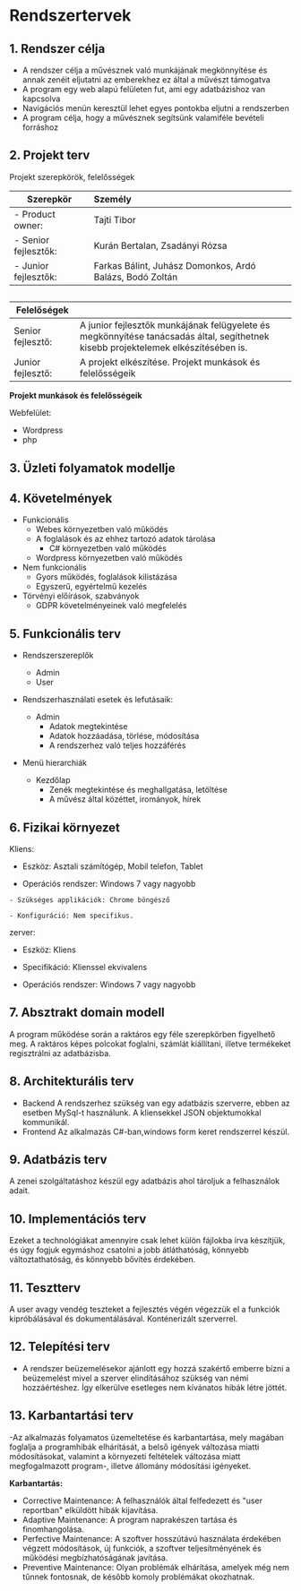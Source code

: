 # Rendszertervek

## 1. Rendszer célja

- A rendszer célja a művésznek való  munkájának  megkönnyítése és annak zenéit eljutatni az emberekhez ez által a művészt támogatva
- A program egy web alapú felületen fut, ami egy adatbázishoz van kapcsolva
- Navigációs menün keresztül lehet egyes pontokba eljutni a rendszerben
- A program célja, hogy a művésznek segítsünk valamiféle bevételi forráshoz

## 2. Projekt terv
Projekt szerepkörök, felelősségek

| Szerepkör | Személy|
|---|:-|
| -   Product owner:  | Tajti Tibor |
| - Senior fejlesztők: | Kurán Bertalan, Zsadányi Rózsa |
|    - Junior fejlesztők: | Farkas Bálint, Juhász Domonkos, Ardó Balázs, Bodó Zoltán |
##
|  Felelőségek  |  |
|---|:-|
| Senior fejlesztő: | A junior fejlesztők munkájának felügyelete és megkönnyítése tanácsadás által, segíthetnek kisebb projektelemek elkészítésében is. |
| Junior fejlesztő: | A projekt elkészítése. Projekt munkások és felelősségeik |

**Projekt munkások és felelősségeik**

   Webfelület:
-   Wordpress
-   php
## 3. Üzleti folyamatok modellje

## 4. Követelmények

- Funkcionális
	- Webes környezetben való működés
	- A foglalások és az ehhez tartozó adatok tárolása
        - C# környezetben való működés
	- Wordpress környezetben való működés
 - Nem funkcionális
	- Gyors működés, foglalások kilistázása
	- Egyszerű, egyértelmű kezelés
 - Törvényi előírások, szabványok
	- GDPR követelményeinek való megfelelés

## 5. Funkcionális terv

- Rendszerszereplők
  - Admin
  - User
  
- Rendszerhasználati esetek és lefutásaik:
  - Admin
    * Adatok megtekintése
    * Adatok hozzáadása, törlése, módosítása
    * A rendszerhez való teljes hozzáférés

- Menü hierarchiák
  - Kezdőlap
    * Zenék megtekintése és meghallgatása, letöltése
    * A művész által közéttet, irományok, hírek

## 6. Fizikai környezet

Kliens:
   - Eszköz: Asztali számítógép, Mobil telefon, Tablet

  -  Operációs rendszer: Windows 7 vagy nagyobb

    - Szükséges applikációk: Chrome böngésző

    - Konfiguráció: Nem specifikus.

zerver:

- Eszköz: Kliens

- Specifikáció: Klienssel ekvivalens

- Operációs rendszer: Windows 7 vagy nagyobb
 
## 7. Absztrakt domain modell
A program működése során a raktáros egy féle szerepkörben figyelhető meg. A raktáros képes polcokat foglalni, számlát kiállítani, illetve termékeket regisztrálni az adatbázisba.

## 8. Architekturális terv
- Backend
	A rendszerhez szükség van egy adatbázis szerverre, ebben az esetben MySql-t használunk.
	A kliensekkel JSON objektumokkal kommunikál.
 - Frontend
	Az alkalmazás C#-ban,windows form keret rendszerrel készül.

## 9. Adatbázis terv
A zenei szolgáltatáshoz készül egy adatbázis ahol tároljuk a felhasználok adait.

## 10. Implementációs terv
Ezeket a technológiákat amennyire csak lehet külön fájlokba írva készítjük, és úgy fogjuk egymáshoz csatolni a jobb átláthatóság, könnyebb változtathatóság, és könnyebb bővítés érdekében.

## 11. Tesztterv

A user avagy vendég teszteket a fejlesztés végén végezzük el a funkciók kipróbálásával és dokumentálásával. Konténerizált szerverrel.

## 12. Telepítési terv

- A rendszer beüzemelésekor ajánlott egy hozzá szakértő emberre bízni a beüzemelést mivel a szerver elindításához szükség van némi hozzáértéshez.
	Így elkerülve esetleges nem kívánatos hibák létre jöttét.

## 13. Karbantartási terv

-Az alkalmazás folyamatos üzemeltetése és karbantartása, mely
magában foglalja a programhibák elhárítását, a belső igények változása miatti
módosításokat, valamint a környezeti feltételek változása miatt
megfogalmazott program-, illetve állomány módosítási igényeket.

**Karbantartás:**
- Corrective Maintenance: A felhasználók által felfedezett és "user reportban"
elküldött hibák kijavítása.
- Adaptive Maintenance: A program naprakészen tartása és finomhangolása.
- Perfective Maintenance: A szoftver hosszútávú használata érdekében végzett
módosítások, új funkciók, a szoftver teljesítményének és működési
megbízhatóságának javítása.
- Preventive Maintenance: Olyan problémák elhárítása, amelyek még nem
tűnnek fontosnak, de később komoly problémákat okozhatnak.
